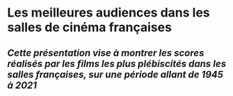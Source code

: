 # Les meilleures audiences dans les salles de cinéma françaises
## *Cette présentation vise à montrer les scores réalisés par les films les plus plébiscités dans les salles françaises, sur une période allant de 1945 à 2021*
